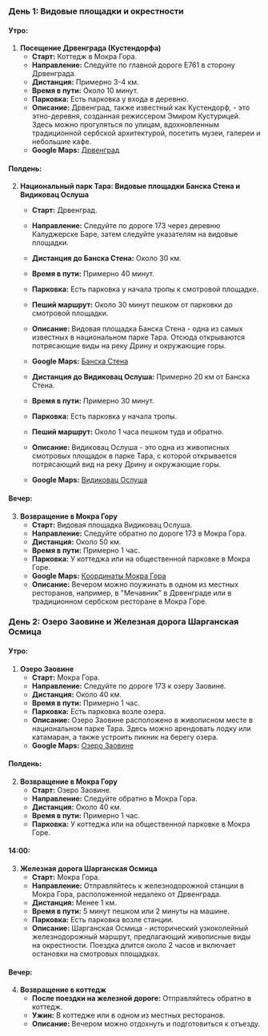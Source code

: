 ### День 1: Видовые площадки и окрестности

#### Утро:

1. **Посещение Дрвенграда (Кустендорфа)**
   - **Старт:** Коттедж в Мокра Гора.
   - **Направление:** Следуйте по главной дороге E761 в сторону Дрвенграда.
   - **Дистанция:** Примерно 3-4 км.
   - **Время в пути:** Около 10 минут.
   - **Парковка:** Есть парковка у входа в деревню.
   - **Описание:** Дрвенград, также известный как Кустендорф, - это этно-деревня, созданная режиссером Эмиром Кустурицей. Здесь можно прогуляться по улицам, вдохновленным традиционной сербской архитектурой, посетить музеи, галереи и небольшие кафе.
   - **Google Maps:** [Дрвенград](https://maps.app.goo.gl/uNCPqW8DpBjp1v4n6)

#### Полдень:

2. **Национальный парк Тара: Видовые площадки Банска Стена и Видиковац Ослуша**
   - **Старт:** Дрвенград.
   - **Направление:** Следуйте по дороге 173 через деревню Калуджерске Баре, затем следуйте указателям на видовые площадки.
   - **Дистанция до Банска Стена:** Около 30 км.
   - **Время в пути:** Примерно 40 минут.
   - **Парковка:** Есть парковка у начала тропы к смотровой площадке.
   - **Пеший маршрут:** Около 30 минут пешком от парковки до смотровой площадки.
   - **Описание:** Видовая площадка Банска Стена - одна из самых известных в национальном парке Тара. Отсюда открываются потрясающие виды на реку Дрину и окружающие горы.
   - **Google Maps:** [Банска Стена](https://maps.app.goo.gl/3ix3bDrVixdA73vJ8)

   - **Дистанция до Видиковац Ослуша:** Примерно 20 км от Банска Стена.
   - **Время в пути:** Примерно 30 минут.
   - **Парковка:** Есть парковка у начала тропы.
   - **Пеший маршрут:** Около 1 часа пешком туда и обратно.
   - **Описание:** Видиковац Ослуша - это одна из живописных смотровых площадок в парке Тара, с которой открывается потрясающий вид на реку Дрину и окружающие горы.
   - **Google Maps:** [Видиковац Ослуша](https://maps.app.goo.gl/G6oVCVxBS7Lsr2Zi6)

#### Вечер:

3. **Возвращение в Мокра Гору**
   - **Старт:** Видовая площадка Видиковац Ослуша.
   - **Направление:** Следуйте обратно по дороге 173 в Мокра Гора.
   - **Дистанция:** Около 50 км.
   - **Время в пути:** Примерно 1 час.
   - **Парковка:** У коттеджа или на общественной парковке в Мокра Горе.
   - **Google Maps:** [Координаты Мокра Гора](https://maps.google.com/?q=43.7924,19.5091)
   - **Описание:** Вечером можно поужинать в одном из местных ресторанов, например, в "Мечавник" в Дрвенграде или в традиционном сербском ресторане в Мокра Горе.

### День 2: Озеро Заовине и Железная дорога Шарганская Осмица

#### Утро:

1. **Озеро Заовине**
    - **Старт:** Мокра Гора.
    - **Направление:** Следуйте по дороге 173 к озеру Заовине.
    - **Дистанция:** Около 40 км.
    - **Время в пути:** Примерно 1 час.
    - **Парковка:** Есть парковка возле озера.
    - **Описание:** Озеро Заовине расположено в живописном месте в национальном парке Тара. Здесь можно арендовать лодку или катамаран, а также устроить пикник на берегу озера.
    - **Google Maps:** [Озеро Заовине](https://maps.app.goo.gl/hxCagVxH8kghKLNo8)
#### Полдень:

2. **Возвращение в Мокра Гору**
    - **Старт:** Озеро Заовине.
    - **Направление:** Следуйте обратно в Мокра Гора.
    - **Дистанция:** Около 40 км.
    - **Время в пути:** Примерно 1 час.
    - **Парковка:** У коттеджа или на общественной парковке в Мокра Горе.
   

#### 14:00:

3. **Железная дорога Шарганская Осмица**
    - **Старт:** Мокра Гора.
    - **Направление:** Отправляйтесь к железнодорожной станции в Мокра Гора, расположенной недалеко от Дрвенграда.
    - **Дистанция:** Менее 1 км.
    - **Время в пути:** 5 минут пешком или 2 минуты на машине.
    - **Парковка:** Есть парковка возле станции.
    - **Описание:** Шарганская Осмица - исторический узкоколейный железнодорожный маршрут, предлагающий живописные виды на окрестности. Поездка длится около 2 часов и включает остановки на смотровых площадках.
    

#### Вечер:

4. **Возвращение в коттедж**
    - **После поездки на железной дороге:** Отправляйтесь обратно в коттедж.
    - **Ужин:** В коттедже или в одном из местных ресторанов.
    - **Описание:** Вечером можно отдохнуть и подготовиться к отъезду.
